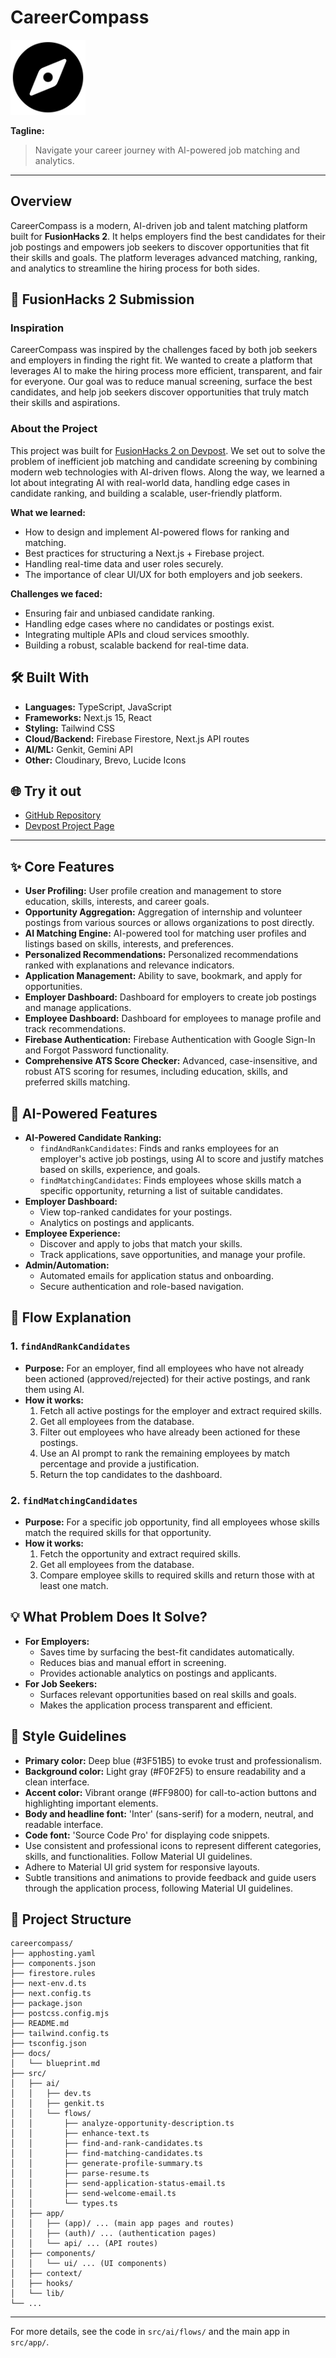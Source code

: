 # CareerCompass

<img src="docs/logo.png" alt="CareerCompass Logo" width="120" />

**Tagline:**
> Navigate your career journey with AI-powered job matching and analytics.

---

## Overview
CareerCompass is a modern, AI-driven job and talent matching platform built for **FusionHacks 2**. It helps employers find the best candidates for their job postings and empowers job seekers to discover opportunities that fit their skills and goals. The platform leverages advanced matching, ranking, and analytics to streamline the hiring process for both sides.

## 🚀 FusionHacks 2 Submission

### Inspiration
CareerCompass was inspired by the challenges faced by both job seekers and employers in finding the right fit. We wanted to create a platform that leverages AI to make the hiring process more efficient, transparent, and fair for everyone. Our goal was to reduce manual screening, surface the best candidates, and help job seekers discover opportunities that truly match their skills and aspirations.

### About the Project
This project was built for [FusionHacks 2 on Devpost](https://fusionhacks2.devpost.com/). We set out to solve the problem of inefficient job matching and candidate screening by combining modern web technologies with AI-driven flows. Along the way, we learned a lot about integrating AI with real-world data, handling edge cases in candidate ranking, and building a scalable, user-friendly platform.

**What we learned:**
- How to design and implement AI-powered flows for ranking and matching.
- Best practices for structuring a Next.js + Firebase project.
- Handling real-time data and user roles securely.
- The importance of clear UI/UX for both employers and job seekers.

**Challenges we faced:**
- Ensuring fair and unbiased candidate ranking.
- Handling edge cases where no candidates or postings exist.
- Integrating multiple APIs and cloud services smoothly.
- Building a robust, scalable backend for real-time data.

## 🛠️ Built With
- **Languages:** TypeScript, JavaScript
- **Frameworks:** Next.js 15, React
- **Styling:** Tailwind CSS
- **Cloud/Backend:** Firebase Firestore, Next.js API routes
- **AI/ML:** Genkit, Gemini API
- **Other:** Cloudinary, Brevo, Lucide Icons

## 🌐 Try it out
- [GitHub Repository](https://github.com/arsh342/careercompass)
- [Devpost Project Page](https://devpost.com/software/careercompass-8sa5kg)

---

## ✨ Core Features

- **User Profiling:** User profile creation and management to store education, skills, interests, and career goals.
- **Opportunity Aggregation:** Aggregation of internship and volunteer postings from various sources or allows organizations to post directly.
- **AI Matching Engine:** AI-powered tool for matching user profiles and listings based on skills, interests, and preferences.
- **Personalized Recommendations:** Personalized recommendations ranked with explanations and relevance indicators.
- **Application Management:** Ability to save, bookmark, and apply for opportunities.
- **Employer Dashboard:** Dashboard for employers to create job postings and manage applications.
- **Employee Dashboard:** Dashboard for employees to manage profile and track recommendations.
- **Firebase Authentication:** Firebase Authentication with Google Sign-In and Forgot Password functionality.
- **Comprehensive ATS Score Checker:** Advanced, case-insensitive, and robust ATS scoring for resumes, including education, skills, and preferred skills matching.

## 🤖 AI-Powered Features
- **AI-Powered Candidate Ranking:**
  - `findAndRankCandidates`: Finds and ranks employees for an employer's active job postings, using AI to score and justify matches based on skills, experience, and goals.
  - `findMatchingCandidates`: Finds employees whose skills match a specific opportunity, returning a list of suitable candidates.
- **Employer Dashboard:**
  - View top-ranked candidates for your postings.
  - Analytics on postings and applicants.
- **Employee Experience:**
  - Discover and apply to jobs that match your skills.
  - Track applications, save opportunities, and manage your profile.
- **Admin/Automation:**
  - Automated emails for application status and onboarding.
  - Secure authentication and role-based navigation.

## 🔄 Flow Explanation
### 1. `findAndRankCandidates`
- **Purpose:** For an employer, find all employees who have not already been actioned (approved/rejected) for their active postings, and rank them using AI.
- **How it works:**
  1. Fetch all active postings for the employer and extract required skills.
  2. Get all employees from the database.
  3. Filter out employees who have already been actioned for these postings.
  4. Use an AI prompt to rank the remaining employees by match percentage and provide a justification.
  5. Return the top candidates to the dashboard.

### 2. `findMatchingCandidates`
- **Purpose:** For a specific job opportunity, find all employees whose skills match the required skills for that opportunity.
- **How it works:**
  1. Fetch the opportunity and extract required skills.
  2. Get all employees from the database.
  3. Compare employee skills to required skills and return those with at least one match.

## 💡 What Problem Does It Solve?
- **For Employers:**
  - Saves time by surfacing the best-fit candidates automatically.
  - Reduces bias and manual effort in screening.
  - Provides actionable analytics on postings and applicants.
- **For Job Seekers:**
  - Surfaces relevant opportunities based on real skills and goals.
  - Makes the application process transparent and efficient.

## 🎨 Style Guidelines

- **Primary color:** Deep blue (#3F51B5) to evoke trust and professionalism.
- **Background color:** Light gray (#F0F2F5) to ensure readability and a clean interface.
- **Accent color:** Vibrant orange (#FF9800) for call-to-action buttons and highlighting important elements.
- **Body and headline font:** 'Inter' (sans-serif) for a modern, neutral, and readable interface.
- **Code font:** 'Source Code Pro' for displaying code snippets.
- Use consistent and professional icons to represent different categories, skills, and functionalities. Follow Material UI guidelines.
- Adhere to Material UI grid system for responsive layouts.
- Subtle transitions and animations to provide feedback and guide users through the application process, following Material UI guidelines.

## 📁 Project Structure

```
careercompass/
├── apphosting.yaml
├── components.json
├── firestore.rules
├── next-env.d.ts
├── next.config.ts
├── package.json
├── postcss.config.mjs
├── README.md
├── tailwind.config.ts
├── tsconfig.json
├── docs/
│   └── blueprint.md
├── src/
│   ├── ai/
│   │   ├── dev.ts
│   │   ├── genkit.ts
│   │   └── flows/
│   │       ├── analyze-opportunity-description.ts
│   │       ├── enhance-text.ts
│   │       ├── find-and-rank-candidates.ts
│   │       ├── find-matching-candidates.ts
│   │       ├── generate-profile-summary.ts
│   │       ├── parse-resume.ts
│   │       ├── send-application-status-email.ts
│   │       ├── send-welcome-email.ts
│   │       └── types.ts
│   ├── app/
│   │   ├── (app)/ ... (main app pages and routes)
│   │   ├── (auth)/ ... (authentication pages)
│   │   └── api/ ... (API routes)
│   ├── components/
│   │   └── ui/ ... (UI components)
│   ├── context/
│   ├── hooks/
│   └── lib/
└── ...
```

---

For more details, see the code in `src/ai/flows/` and the main app in `src/app/`.
